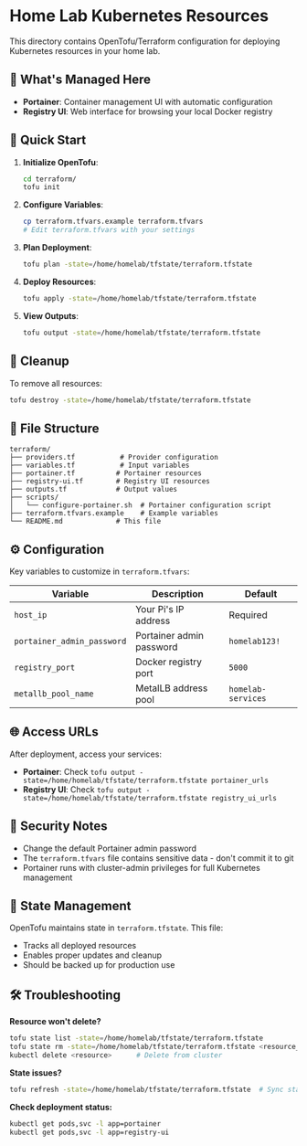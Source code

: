 # Home Lab Kubernetes Resources

This directory contains OpenTofu/Terraform configuration for deploying Kubernetes resources in your home lab.

## 🎯 What's Managed Here

- **Portainer**: Container management UI with automatic configuration
- **Registry UI**: Web interface for browsing your local Docker registry

## 🚀 Quick Start

1. **Initialize OpenTofu**:
   ```bash
   cd terraform/
   tofu init
   ```

2. **Configure Variables**:
   ```bash
   cp terraform.tfvars.example terraform.tfvars
   # Edit terraform.tfvars with your settings
   ```

3. **Plan Deployment**:
   ```bash
   tofu plan -state=/home/homelab/tfstate/terraform.tfstate
   ```

4. **Deploy Resources**:
   ```bash
   tofu apply -state=/home/homelab/tfstate/terraform.tfstate
   ```

5. **View Outputs**:
   ```bash
   tofu output -state=/home/homelab/tfstate/terraform.tfstate
   ```

## 🧹 Cleanup

To remove all resources:

```bash
tofu destroy -state=/home/homelab/tfstate/terraform.tfstate
```

## 📁 File Structure

```
terraform/
├── providers.tf           # Provider configuration
├── variables.tf           # Input variables
├── portainer.tf          # Portainer resources
├── registry-ui.tf        # Registry UI resources
├── outputs.tf            # Output values
├── scripts/
│   └── configure-portainer.sh  # Portainer configuration script
├── terraform.tfvars.example    # Example variables
└── README.md             # This file
```

## ⚙️ Configuration

Key variables to customize in `terraform.tfvars`:

| Variable | Description | Default |
|----------|-------------|---------|
| `host_ip` | Your Pi's IP address | Required |
| `portainer_admin_password` | Portainer admin password | `homelab123!` |
| `registry_port` | Docker registry port | `5000` |
| `metallb_pool_name` | MetalLB address pool | `homelab-services` |

## 🌐 Access URLs

After deployment, access your services:

- **Portainer**: Check `tofu output -state=/home/homelab/tfstate/terraform.tfstate portainer_urls`
- **Registry UI**: Check `tofu output -state=/home/homelab/tfstate/terraform.tfstate registry_ui_urls`

## 🔐 Security Notes

- Change the default Portainer admin password
- The `terraform.tfvars` file contains sensitive data - don't commit it to git
- Portainer runs with cluster-admin privileges for full Kubernetes management

## 🔄 State Management

OpenTofu maintains state in `terraform.tfstate`. This file:
- Tracks all deployed resources
- Enables proper updates and cleanup
- Should be backed up for production use

## 🛠️ Troubleshooting

**Resource won't delete?**
```bash
tofu state list -state=/home/homelab/tfstate/terraform.tfstate
tofu state rm -state=/home/homelab/tfstate/terraform.tfstate <resource_name>  # Remove from state only
kubectl delete <resource>      # Delete from cluster
```

**State issues?**
```bash
tofu refresh -state=/home/homelab/tfstate/terraform.tfstate  # Sync state with cluster
```

**Check deployment status:**
```bash
kubectl get pods,svc -l app=portainer
kubectl get pods,svc -l app=registry-ui
```